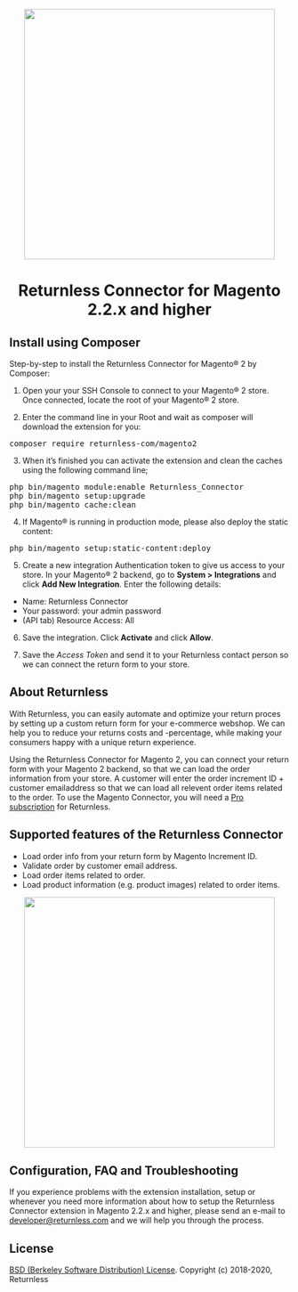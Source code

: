 <p align="center">
  <img src="https://www.returnless.com/media/retour-integratie-magento-2.png" width="450"/>
</p>
<h1 align="center">Returnless Connector for Magento 2.2.x and higher</h1>


<h2>Install using Composer</h2>
Step-by-step to install the Returnless Connector for Magento® 2 by Composer:

1. Open your your SSH Console to connect to your Magento® 2 store. Once connected, locate the root of your Magento® 2 store.

2. Enter the command line in your Root and wait as composer will download the extension for you:

<pre>composer require returnless-com/magento2</pre>

3. When it’s finished you can activate the extension and clean the caches using the following command line;

<pre>
php bin/magento module:enable Returnless_Connector
php bin/magento setup:upgrade
php bin/magento cache:clean
</pre>

4. If Magento® is running in production mode, please also deploy the static content:

<pre>
php bin/magento setup:static-content:deploy
</pre>

5. Create a new integration Authentication token to give us access to your store. 
In your Magento® 2 backend, go to <strong>System > Integrations</strong> and click <strong>Add New Integration</strong>.
Enter the following details:
- Name: Returnless Connector
- Your password: your admin password
- (API tab) Resource Access: All

6. Save the integration. Click <strong>Activate</strong> and click <strong>Allow</strong>.

7. Save the <i>Access Token</i> and send it to your Returnless contact person so we can connect the return form to your store.

 
## About Returnless ##
With Returnless, you can easily automate and optimize your return proces by setting up a custom return form for your e-commerce webshop. We can help you to reduce your returns costs and -percentage, while making your consumers happy with a unique return experience.

Using the Returnless Connector for Magento 2, you can connect your return form with your Magento 2 backend, so that we can load the order information from your store. A customer will enter the order increment ID + customer emailaddress so that we can load all relevent order items related to the order. To use the Magento Connector, you will need a [Pro subscription](https://www.returnless.com/tarieven) for Returnless.
  

## Supported features of the Returnless Connector ##
- Load order info from your return form by Magento Increment ID.
- Validate order by customer email address.
- Load order items related to order.
- Load product information (e.g. product images) related to order items.

<p align="center">
  <img src="https://www.returnless.com/media/iphone-retourformulier-shirtstore.jpg" width="450"/>
</p>


## Configuration, FAQ and Troubleshooting  ##
If you experience problems with the extension installation, setup or whenever you need more information about how to setup the Returnless Connector extension in Magento 2.2.x and higher, please send an e-mail to [developer@returnless.com](mailto:info@returnless.com) and we will help you through the process.


## License ##
[BSD (Berkeley Software Distribution) License](http://www.opensource.org/licenses/bsd-license.php).
Copyright (c) 2018-2020, Returnless
